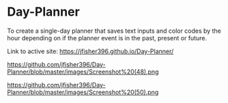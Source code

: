 # Day-Planner
To create a single-day planner that saves text inputs and color codes by the hour depending on if the planner event is in the past, present or future.

Link to active site: https://jfisher396.github.io/Day-Planner/

https://github.com/jfisher396/Day-Planner/blob/master/images/Screenshot%20(48).png

https://github.com/jfisher396/Day-Planner/blob/master/images/Screenshot%20(50).png
